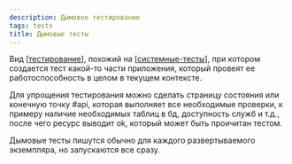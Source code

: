 ```yaml
---
description: Дымовое тестирование
tags: tests
title: Дымовые тесты
---
```

Вид [[тестирование]], похожий на [[системные-тесты]], при котором создается тест какой-то части приложения, который провеят ее работоспособность в целом в текущем контексте.

Для упрощения тестирования можно сделать страницу состояния или конечную точку #api, которая выполняет все необходимые проверки, к примеру наличие необходимых таблиц в бд, доступность служб и т.д., после чего ресурс выводит ok, который может быть проичитан тестом.

Дымовые тесты пишутся обычно для каждого развертываемого экземпляра, но запускаются все сразу.

[//begin]: # "Autogenerated link references for markdown compatibility"
[тестирование]: ..%2Flists%2F%D1%82%D0%B5%D1%81%D1%82%D0%B8%D1%80%D0%BE%D0%B2%D0%B0%D0%BD%D0%B8%D0%B5 "Основные принципы тестровния"
[системные-тесты]: %D1%81%D0%B8%D1%81%D1%82%D0%B5%D0%BC%D0%BD%D1%8B%D0%B5-%D1%82%D0%B5%D1%81%D1%82%D1%8B "Системные тесты"
[//end]: # "Autogenerated link references"